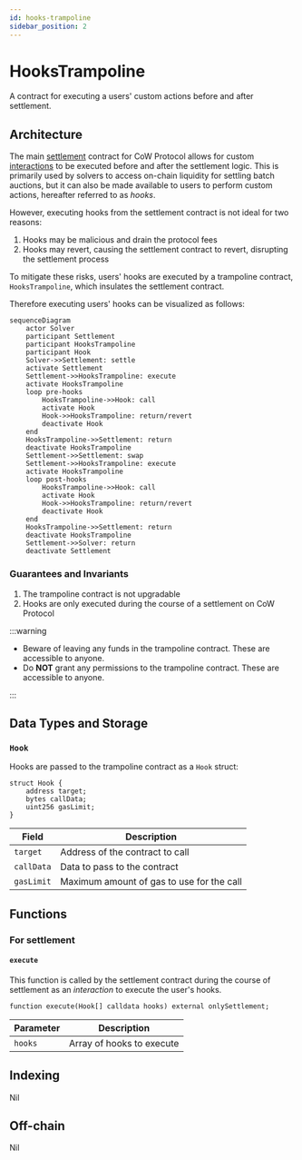 ```yaml
---
id: hooks-trampoline
sidebar_position: 2
---
```


# HooksTrampoline

A contract for executing a users' custom actions before and after settlement.

## Architecture

The main [settlement](../core/settlement.md) contract for CoW Protocol allows for custom [interactions](../core/settlement#interactions) to be executed before and after the settlement logic. This is primarily used by solvers to access on-chain liquidity for settling batch auctions, but it can also be made available to users to perform custom actions, hereafter referred to as *hooks*.

However, executing hooks from the settlement contract is not ideal for two reasons:

1. Hooks may be malicious and drain the protocol fees
2. Hooks may revert, causing the settlement contract to revert, disrupting the settlement process

To mitigate these risks, users' hooks are executed by a trampoline contract, `HooksTrampoline`, which insulates the settlement contract.

Therefore executing users' hooks can be visualized as follows:

```mermaid
sequenceDiagram
    actor Solver
    participant Settlement
    participant HooksTrampoline
    participant Hook
    Solver->>Settlement: settle
    activate Settlement
    Settlement->>HooksTrampoline: execute
    activate HooksTrampoline
    loop pre-hooks
        HooksTrampoline->>Hook: call
        activate Hook
        Hook->>HooksTrampoline: return/revert
        deactivate Hook
    end
    HooksTrampoline->>Settlement: return
    deactivate HooksTrampoline
    Settlement->>Settlement: swap
    Settlement->>HooksTrampoline: execute
    activate HooksTrampoline
    loop post-hooks
        HooksTrampoline->>Hook: call
        activate Hook
        Hook->>HooksTrampoline: return/revert
        deactivate Hook
    end
    HooksTrampoline->>Settlement: return
    deactivate HooksTrampoline
    Settlement->>Solver: return
    deactivate Settlement
```

### Guarantees and Invariants

1. The trampoline contract is not upgradable
2. Hooks are only executed during the course of a settlement on CoW Protocol

:::warning

* Beware of leaving any funds in the trampoline contract. These are accessible to anyone.
* Do **NOT** grant any permissions to the trampoline contract. These are accessible to anyone.

:::

## Data Types and Storage

### `Hook`

Hooks are passed to the trampoline contract as a `Hook` struct:

```solidity
struct Hook {
    address target;
    bytes callData;
    uint256 gasLimit;
}
```

| **Field** | **Description** |
| --- | --- |
| `target` | Address of the contract to call |
| `callData` | Data to pass to the contract |
| `gasLimit` | Maximum amount of gas to use for the call |

## Functions

### For settlement

#### `execute`

This function is called by the settlement contract during the course of settlement as an *interaction* to execute the user's hooks.

```solidity
function execute(Hook[] calldata hooks) external onlySettlement;
```

| **Parameter** | **Description** |
| --- | --- |
| `hooks` | Array of hooks to execute |

## Indexing

Nil

## Off-chain

Nil